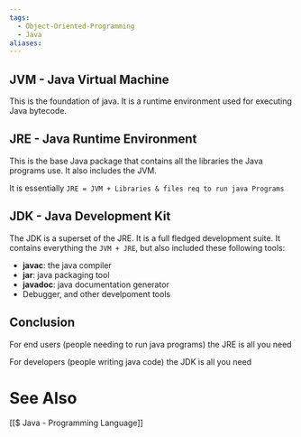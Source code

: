 ```yaml
---
tags:
  - Object-Oriented-Programming
  - Java
aliases:
---
```

## JVM - Java Virtual Machine
This is the foundation of java. It is a runtime environment used for executing Java bytecode.

## JRE - Java Runtime Environment
This is the base Java package that contains all the libraries the Java programs use. It also includes the JVM.

It is essentially `JRE = JVM + Libraries & files req to run java Programs`

## JDK - Java Development Kit
The JDK is a superset of the JRE. It is a full fledged development suite. It contains everything the `JVM + JRE`, but also included these following tools:
- **javac**: the java compiler
- **jar**: java packaging tool
- **javadoc**: java documentation generator
- Debugger, and other develpoment tools

## Conclusion
For end users (people needing to run java programs) the JRE is all you need

For developers (people writing java code) the JDK is all you need

# See Also
[[$ Java - Programming Language]]
